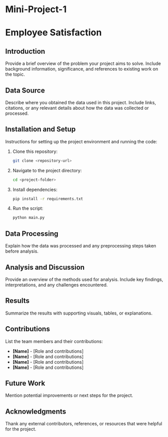 # Mini-Project-1


# Employee Satisfaction

## Introduction
Provide a brief overview of the problem your project aims to solve. Include background information, significance, and references to existing work on the topic.

## Data Source
Describe where you obtained the data used in this project. Include links, citations, or any relevant details about how the data was collected or processed.

## Installation and Setup
Instructions for setting up the project environment and running the code:
1. Clone this repository:
   ```bash
   git clone <repository-url>
   ```
2. Navigate to the project directory:
   ```bash
   cd <project-folder>
   ```
3. Install dependencies:
   ```bash
   pip install -r requirements.txt
   ```
4. Run the script:
   ```bash
   python main.py
   ```
   

## Data Processing
Explain how the data was processed and any preprocessing steps taken before analysis.

## Analysis and Discussion
Provide an overview of the methods used for analysis. Include key findings, interpretations, and any challenges encountered.

## Results
Summarize the results with supporting visuals, tables, or explanations.

## Contributions
List the team members and their contributions:
- **[Name]** - [Role and contributions]
- **[Name]** - [Role and contributions]
- **[Name]** - [Role and contributions]
- **[Name]** - [Role and contributions]

## Future Work
Mention potential improvements or next steps for the project.

## Acknowledgments
Thank any external contributors, references, or resources that were helpful for the project.



